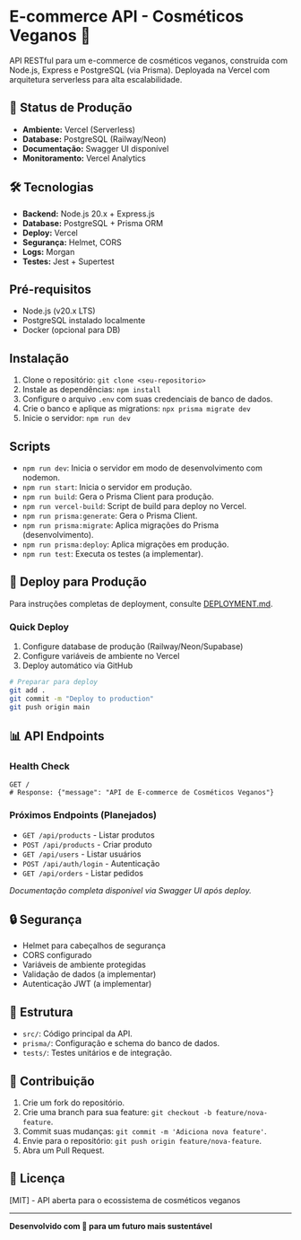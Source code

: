 # E-commerce API - Cosméticos Veganos 🌱

API RESTful para um e-commerce de cosméticos veganos, construída com Node.js, Express e PostgreSQL (via Prisma). 
Deployada na Vercel com arquitetura serverless para alta escalabilidade.

## 🚀 Status de Produção
- **Ambiente:** Vercel (Serverless)
- **Database:** PostgreSQL (Railway/Neon)
- **Documentação:** Swagger UI disponível
- **Monitoramento:** Vercel Analytics

## 🛠️ Tecnologias
- **Backend:** Node.js 20.x + Express.js
- **Database:** PostgreSQL + Prisma ORM
- **Deploy:** Vercel
- **Segurança:** Helmet, CORS
- **Logs:** Morgan
- **Testes:** Jest + Supertest

## Pré-requisitos
- Node.js (v20.x LTS)
- PostgreSQL instalado localmente
- Docker (opcional para DB)

## Instalação
1. Clone o repositório: `git clone <seu-repositorio>`
2. Instale as dependências: `npm install`
3. Configure o arquivo `.env` com suas credenciais de banco de dados.
4. Crie o banco e aplique as migrations: `npx prisma migrate dev`
5. Inicie o servidor: `npm run dev`

## Scripts
- `npm run dev`: Inicia o servidor em modo de desenvolvimento com nodemon.
- `npm run start`: Inicia o servidor em produção.
- `npm run build`: Gera o Prisma Client para produção.
- `npm run vercel-build`: Script de build para deploy no Vercel.
- `npm run prisma:generate`: Gera o Prisma Client.
- `npm run prisma:migrate`: Aplica migrações do Prisma (desenvolvimento).
- `npm run prisma:deploy`: Aplica migrações em produção.
- `npm run test`: Executa os testes (a implementar).

## 🚀 Deploy para Produção

Para instruções completas de deployment, consulte [DEPLOYMENT.md](./DEPLOYMENT.md).

### Quick Deploy
1. Configure database de produção (Railway/Neon/Supabase)
2. Configure variáveis de ambiente no Vercel
3. Deploy automático via GitHub

```bash
# Preparar para deploy
git add .
git commit -m "Deploy to production"
git push origin main
```

## 📊 API Endpoints

### Health Check
```http
GET / 
# Response: {"message": "API de E-commerce de Cosméticos Veganos"}
```

### Próximos Endpoints (Planejados)
- `GET /api/products` - Listar produtos
- `POST /api/products` - Criar produto  
- `GET /api/users` - Listar usuários
- `POST /api/auth/login` - Autenticação
- `GET /api/orders` - Listar pedidos

*Documentação completa disponível via Swagger UI após deploy.*

## 🔒 Segurança
- Helmet para cabeçalhos de segurança
- CORS configurado
- Variáveis de ambiente protegidas
- Validação de dados (a implementar)
- Autenticação JWT (a implementar)

## 📁 Estrutura
- `src/`: Código principal da API.
- `prisma/`: Configuração e schema do banco de dados.
- `tests/`: Testes unitários e de integração.

## 🤝 Contribuição
1. Crie um fork do repositório.
2. Crie uma branch para sua feature: `git checkout -b feature/nova-feature`.
3. Commit suas mudanças: `git commit -m 'Adiciona nova feature'`.
4. Envie para o repositório: `git push origin feature/nova-feature`.
5. Abra um Pull Request.

## 📄 Licença
[MIT] - API aberta para o ecossistema de cosméticos veganos

---

**Desenvolvido com 💚 para um futuro mais sustentável**